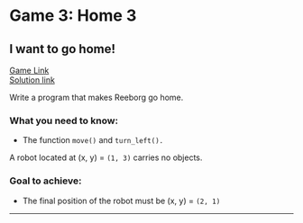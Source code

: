 # Game 3: Home 3
  
## I want to go home!  
[Game Link](https://reeborg.ca/reeborg.html?lang=en&mode=python&menu=worlds%2Fmenus%2Freeborg_intro_en.json&name=Home%201&url=worlds%2Ftutorial_en%2Fhome3.json)  
[Solution link](home3.py)

Write a program that makes Reeborg go home. 

### What you need to know:  
  - The function `move()` and `turn_left().`

A robot located at (x, y) = `(1, 3)` carries no objects.  

### Goal to achieve:  
  - The final position of the robot must be (x, y) = `(2, 1)`


---